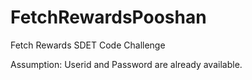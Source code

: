 # FetchRewardsPooshan
Fetch Rewards SDET Code Challenge

Assumption: Userid and Password are already available. 
